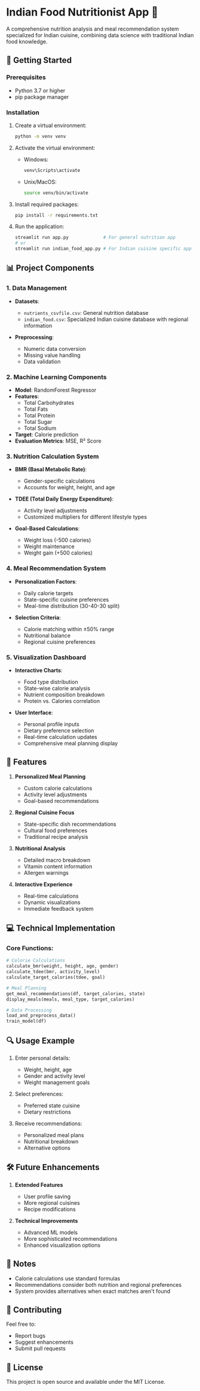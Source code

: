 # Indian Food Nutritionist App 🍛

A comprehensive nutrition analysis and meal recommendation system specialized for Indian cuisine, combining data science with traditional Indian food knowledge.

## 🚀 Getting Started

### Prerequisites
- Python 3.7 or higher
- pip package manager

### Installation
1. Create a virtual environment:
   ```bash
   python -m venv venv
   ```

2. Activate the virtual environment:
   - Windows:
     ```bash
     venv\Scripts\activate
     ```
   - Unix/MacOS:
     ```bash
     source venv/bin/activate
     ```

3. Install required packages:
   ```bash
   pip install -r requirements.txt
   ```

4. Run the application:
   ```bash
   streamlit run app.py             # For general nutrition app
   # or
   streamlit run indian_food_app.py # For Indian cuisine specific app
   ```

## 📊 Project Components

### 1. Data Management
- **Datasets**:
  - `nutrients_csvfile.csv`: General nutrition database
  - `indian_food.csv`: Specialized Indian cuisine database with regional information

- **Preprocessing**:
  - Numeric data conversion
  - Missing value handling
  - Data validation

### 2. Machine Learning Components
- **Model**: RandomForest Regressor
- **Features**: 
  - Total Carbohydrates
  - Total Fats
  - Total Protein
  - Total Sugar
  - Total Sodium
- **Target**: Calorie prediction
- **Evaluation Metrics**: MSE, R² Score

### 3. Nutrition Calculation System
- **BMR (Basal Metabolic Rate)**:
  - Gender-specific calculations
  - Accounts for weight, height, and age
  
- **TDEE (Total Daily Energy Expenditure)**:
  - Activity level adjustments
  - Customized multipliers for different lifestyle types

- **Goal-Based Calculations**:
  - Weight loss (-500 calories)
  - Weight maintenance
  - Weight gain (+500 calories)

### 4. Meal Recommendation System
- **Personalization Factors**:
  - Daily calorie targets
  - State-specific cuisine preferences
  - Meal-time distribution (30-40-30 split)

- **Selection Criteria**:
  - Calorie matching within ±50% range
  - Nutritional balance
  - Regional cuisine preferences

### 5. Visualization Dashboard
- **Interactive Charts**:
  - Food type distribution
  - State-wise calorie analysis
  - Nutrient composition breakdown
  - Protein vs. Calories correlation

- **User Interface**:
  - Personal profile inputs
  - Dietary preference selection
  - Real-time calculation updates
  - Comprehensive meal planning display

## 🎯 Features

1. **Personalized Meal Planning**
   - Custom calorie calculations
   - Activity level adjustments
   - Goal-based recommendations

2. **Regional Cuisine Focus**
   - State-specific dish recommendations
   - Cultural food preferences
   - Traditional recipe analysis

3. **Nutritional Analysis**
   - Detailed macro breakdown
   - Vitamin content information
   - Allergen warnings

4. **Interactive Experience**
   - Real-time calculations
   - Dynamic visualizations
   - Immediate feedback system

## 💻 Technical Implementation

### Core Functions:
```python
# Calorie Calculations
calculate_bmr(weight, height, age, gender)
calculate_tdee(bmr, activity_level)
calculate_target_calories(tdee, goal)

# Meal Planning
get_meal_recommendations(df, target_calories, state)
display_meals(meals, meal_type, target_calories)

# Data Processing
load_and_preprocess_data()
train_model(df)
```

## 🔍 Usage Example

1. Enter personal details:
   - Weight, height, age
   - Gender and activity level
   - Weight management goals

2. Select preferences:
   - Preferred state cuisine
   - Dietary restrictions

3. Receive recommendations:
   - Personalized meal plans
   - Nutritional breakdown
   - Alternative options

## 🛠️ Future Enhancements

1. **Extended Features**
   - User profile saving
   - More regional cuisines
   - Recipe modifications

2. **Technical Improvements**
   - Advanced ML models
   - More sophisticated recommendations
   - Enhanced visualization options

## 📝 Notes

- Calorie calculations use standard formulas
- Recommendations consider both nutrition and regional preferences
- System provides alternatives when exact matches aren't found

## 🤝 Contributing

Feel free to:
- Report bugs
- Suggest enhancements
- Submit pull requests

## 📄 License

This project is open source and available under the MIT License.
